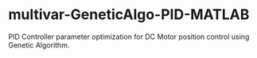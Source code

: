 # multivar-GeneticAlgo-PID-MATLAB
PID Controller parameter optimization for DC Motor position control using Genetic Algorithm. 
